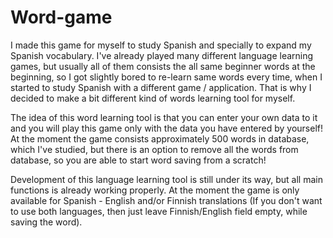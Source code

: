 # Word-game

I made this game for myself to study Spanish and specially to expand my Spanish vocabulary. I've already played many different language learning games, but usually all of them consists the all same beginner words at the beginning, so I got slightly bored to re-learn same words every time, when I started to study Spanish with a different game / application. That is why I decided to make a bit different kind of words learning tool for myself.

The idea of this word learning tool is that you can enter your own data to it and you will play this game only with the data you have entered by yourself! At the moment the game consists approximately 500 words in database, which I've studied, but there is an option to remove all the words from database, so you are able to start word saving from a scratch!

Development of this language learning tool is still under its way, but all main functions is already working properly. At the moment the game is only available for Spanish - English and/or Finnish translations (If you don't want to use both languages, then just leave Finnish/English field empty, while saving the word). 
